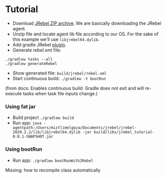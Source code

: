 # Tutorial

- Download [JRebel ZIP archive](https://www.jrebel.com/products/jrebel/download/prev-releases). We are basically downloading the JRebel agent.
- Unzip file and locate agent lib file according to our OS. For the sake of this example we'll use `libjrebel64.dylib`.
- Add gradle JRebel [plugin](jrebel-gradle-plugin.md).
- Generate rebel.xml file: 
```
./gradlew tasks --all
./gradlew generateRebel
```
- Show generated file:  `build/jrebel/rebel.xml`
- Start continuous build: `./gradlew -t bootRun`

(from docs: Enables continuous build. Gradle does not exit and will re-execute tasks when task file inputs change.)

### Using fat jar
- Build project `./gradlew build`
- Run app: `java -agentpath:/Users/miztlimelgoza/Documents/jrebel/jrebel-2020.2.2/lib/libjrebel64.dylib -jar build/libs/jrebel_tutorial-0.0.1-SNAPSHOT.jar`

### Using bootRun
- Run app: `./gradlew bootRunWithJRebel`

Missing:
how to recompile class automatically